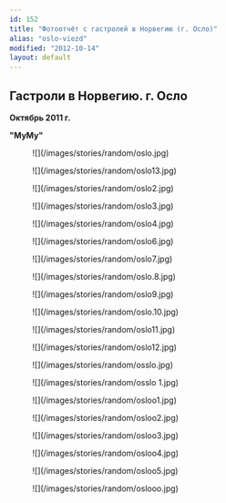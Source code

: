 ```yaml
---
id: 152
title: "Фотоотчёт с гастролей в Норвегию (г. Осло)"
alias: "oslo-viezd"
modified: "2012-10-14"
layout: default
---
```


## Гастроли в Норвегию. г. Осло

**Октябрь 2011 г.**

**"МуМу"**

<figure>
![](/images/stories/random/oslo.jpg)
</figure>

<figure>
![](/images/stories/random/oslo13.jpg)
</figure>

<figure>
![](/images/stories/random/oslo2.jpg)
</figure>

<figure>
![](/images/stories/random/oslo3.jpg)
</figure>

<figure>
![](/images/stories/random/oslo4.jpg)
</figure>

<figure>
![](/images/stories/random/oslo6.jpg)
</figure>

<figure>
![](/images/stories/random/oslo7.jpg)
</figure>

<figure>
![](/images/stories/random/oslo.8.jpg)
</figure>

<figure>
![](/images/stories/random/oslo9.jpg)
</figure>

<figure>
![](/images/stories/random/oslo.10.jpg)
</figure>

<figure>
![](/images/stories/random/oslo11.jpg)
</figure>

<figure>
![](/images/stories/random/oslo12.jpg)
</figure>

<figure>
![](/images/stories/random/osslo.jpg)
</figure>

<figure>
![](/images/stories/random/osslo 1.jpg)
</figure>

<figure>
![](/images/stories/random/osloo1.jpg)
</figure>

<figure>
![](/images/stories/random/osloo2.jpg)
</figure>

<figure>
![](/images/stories/random/osloo3.jpg)
</figure>

<figure>
![](/images/stories/random/osloo4.jpg)
</figure>

<figure>
![](/images/stories/random/osloo5.jpg)
</figure>

<figure>
![](/images/stories/random/oslooo.jpg)
</figure>

